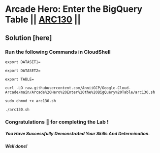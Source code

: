 # Arcade Hero: Enter the BigQuery Table || [ARC130](https://www.cloudskillsboost.google/focuses/85626?&parent=catalog) ||

## Solution [here] 

### Run the following Commands in CloudShell

```
export DATASET1=

export DATASET2=

export TABLE=
```
```
curl -LO raw.githubusercontent.com/AnniiGCP/Google-Cloud-Arcade/main/Arcade%20Hero%20Enter%20the%20BigQuery%20Table/arc130.sh

sudo chmod +x arc130.sh

./arc130.sh
```

### Congratulations 🎉 for completing the Lab !

##### *You Have Successfully Demonstrated Your Skills And Determination.*

#### *Well done!*

 

 
